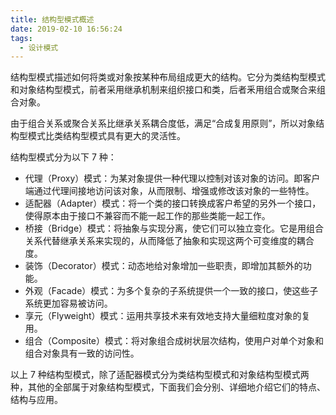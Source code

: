 ```yaml
---
title: 结构型模式概述
date: 2019-02-10 16:56:24
tags: 
  - 设计模式
---
```

<meta name="referrer" content="no-referrer" />

结构型模式描述如何将类或对象按某种布局组成更大的结构。它分为类结构型模式和对象结构型模式，前者采用继承机制来组织接口和类，后者釆用组合或聚合来组合对象。

由于组合关系或聚合关系比继承关系耦合度低，满足“合成复用原则”，所以对象结构型模式比类结构型模式具有更大的灵活性。

结构型模式分为以下 7 种：

- 代理（Proxy）模式：为某对象提供一种代理以控制对该对象的访问。即客户端通过代理间接地访问该对象，从而限制、增强或修改该对象的一些特性。
- 适配器（Adapter）模式：将一个类的接口转换成客户希望的另外一个接口，使得原本由于接口不兼容而不能一起工作的那些类能一起工作。
- 桥接（Bridge）模式：将抽象与实现分离，使它们可以独立变化。它是用组合关系代替继承关系来实现的，从而降低了抽象和实现这两个可变维度的耦合度。
- 装饰（Decorator）模式：动态地给对象增加一些职责，即增加其额外的功能。
- 外观（Facade）模式：为多个复杂的子系统提供一个一致的接口，使这些子系统更加容易被访问。
- 享元（Flyweight）模式：运用共享技术来有效地支持大量细粒度对象的复用。
- 组合（Composite）模式：将对象组合成树状层次结构，使用户对单个对象和组合对象具有一致的访问性。

以上 7 种结构型模式，除了适配器模式分为类结构型模式和对象结构型模式两种，其他的全部属于对象结构型模式，下面我们会分别、详细地介绍它们的特点、结构与应用。
